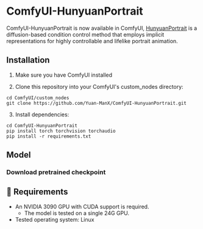 # ComfyUI-HunyuanPortrait

ComfyUI-HunyuanPortrait is now available in ComfyUI, [HunyuanPortrait](https://github.com/Tencent-Hunyuan/HunyuanPortrait) is a diffusion-based condition control method that employs implicit representations for highly controllable and lifelike portrait animation. 


## Installation

1. Make sure you have ComfyUI installed

2. Clone this repository into your ComfyUI's custom_nodes directory:
```
cd ComfyUI/custom_nodes
git clone https://github.com/Yuan-ManX/ComfyUI-HunyuanPortrait.git
```

3. Install dependencies:
```
cd ComfyUI-HunyuanPortrait
pip install torch torchvision torchaudio
pip install -r requirements.txt
```


## Model

### Download pretrained checkpoint



## 📜 Requirements
* An NVIDIA 3090 GPU with CUDA support is required. 
  * The model is tested on a single 24G GPU.
* Tested operating system: Linux

